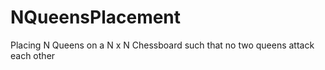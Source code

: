 # NQueensPlacement
Placing N Queens on a N x N Chessboard such that no two queens attack each other
